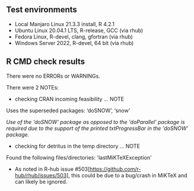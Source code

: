 ## Test environments
* Local Manjaro Linux 21.3.3 install, R 4.2.1
* Ubuntu Linux 20.04.1 LTS, R-release, GCC (via rhub)
* Fedora Linux, R-devel, clang, gfortran (via rhub)
* Windows Server 2022, R-devel, 64 bit (via rhub)


## R CMD check results

There were no ERRORs or WARNINGs.

There were 2 NOTEs:

* checking CRAN incoming feasibility ... NOTE

Uses the superseded packages: ‘doSNOW’, ‘snow’

  *Use of the 'doSNOW' package as opposed to the 'doParallel' package is required due to the support of the printed txtProgressBar in the 'doSNOW' package.*

* checking for detritus in the temp directory ... NOTE

Found the following files/directories:
    'lastMiKTeXException'

  * As noted in R-hub issue #503[https://github.com/r-hub/rhub/issues/503], this could be due to a bug/crash in MiKTeX and can likely be ignored.
